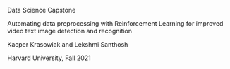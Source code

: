 Data Science Capstone

Automating data preprocessing with Reinforcement Learning for improved video text image detection and recognition

Kacper Krasowiak and Lekshmi Santhosh

Harvard University, Fall 2021
